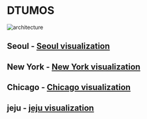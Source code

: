# DTUMOS

![architecture](https://user-images.githubusercontent.com/70340230/187696367-cd93a438-1f86-4e41-9ee7-f0486584057f.png)

## Seoul - [Seoul visualization](https://hnu209.github.io/Seoul-visualization/)   
## New York - [New York visualization](https://hnu209.github.io/NewYork-visualization/)   
## Chicago - [Chicago visualization](https://hnu209.github.io/Chicago-visualization/)   
## jeju - [jeju visualization](https://hnu209.github.io/Jeju-delivery-management-system/)